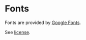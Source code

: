 # Fonts

Fonts are provided by [Google Fonts](https://fonts.google.com/specimen/Dongle).

See [license](OFL.md).
